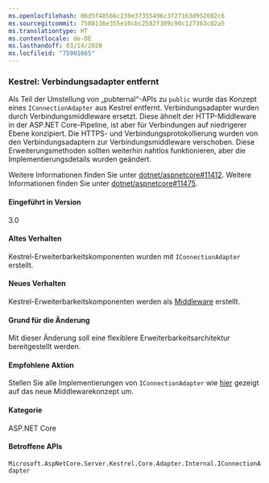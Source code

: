 ```yaml
---
ms.openlocfilehash: 06d5f48566c239e37355496c3f27163d952602c6
ms.sourcegitcommit: 7588136e355e10cbc2582f389c90c127363c02a5
ms.translationtype: HT
ms.contentlocale: de-DE
ms.lasthandoff: 03/14/2020
ms.locfileid: "75901665"
---
```

### <a name="kestrel-connection-adapters-removed"></a>Kestrel: Verbindungsadapter entfernt

Als Teil der Umstellung von „pubternal“-APIs zu `public` wurde das Konzept eines `IConnectionAdapter` aus Kestrel entfernt. Verbindungsadapter wurden durch Verbindungsmiddleware ersetzt. Diese ähnelt der HTTP-Middleware in der ASP.NET Core-Pipeline, ist aber für Verbindungen auf niedrigerer Ebene konzipiert. Die HTTPS- und Verbindungsprotokollierung wurden von den Verbindungsadaptern zur Verbindungsmiddleware verschoben. Diese Erweiterungsmethoden sollten weiterhin nahtlos funktionieren, aber die Implementierungsdetails wurden geändert.

Weitere Informationen finden Sie unter [dotnet/aspnetcore#11412](https://github.com/dotnet/aspnetcore/pull/11412). Weitere Informationen finden Sie unter [dotnet/aspnetcore#11475](https://github.com/dotnet/aspnetcore/issues/11475).

#### <a name="version-introduced"></a>Eingeführt in Version

3.0

#### <a name="old-behavior"></a>Altes Verhalten

Kestrel-Erweiterbarkeitskomponenten wurden mit `IConnectionAdapter` erstellt.

#### <a name="new-behavior"></a>Neues Verhalten

Kestrel-Erweiterbarkeitskomponenten werden als [Middleware](https://github.com/dotnet/aspnetcore/pull/11412/files#diff-89acc06acf1b2e96bbdb811ce523619f) erstellt.

#### <a name="reason-for-change"></a>Grund für die Änderung

Mit dieser Änderung soll eine flexiblere Erweiterbarkeitsarchitektur bereitgestellt werden.

#### <a name="recommended-action"></a>Empfohlene Aktion

Stellen Sie alle Implementierungen von `IConnectionAdapter` wie [hier](https://github.com/dotnet/aspnetcore/pull/11412/files#diff-89acc06acf1b2e96bbdb811ce523619f) gezeigt auf das neue Middlewarekonzept um.

#### <a name="category"></a>Kategorie

ASP.NET Core

#### <a name="affected-apis"></a>Betroffene APIs

`Microsoft.AspNetCore.Server.Kestrel.Core.Adapter.Internal.IConnectionAdapter`

<!-- 

#### Affected APIs

`T:Microsoft.AspNetCore.Server.Kestrel.Core.Adapter.Internal.IConnectionAdapter`

-->
